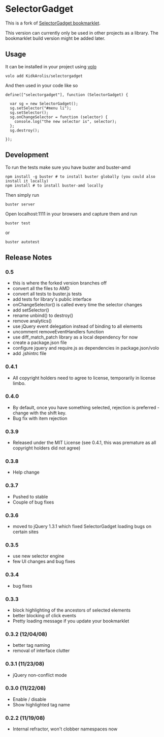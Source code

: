 # SelectorGadget

This is a fork of [SelectorGadget bookmarklet](https://github.com/iterationlabs/selectorgadget).

This version can currently only be used in other projects as a library. The bookmarklet build version might be added later.

## Usage

It can be installed in your project using [volo](https://github.com/volojs/volo)

    volo add KidkArolis/selectorgadget

And then used in your code like so

    define(["selectorgadget"], function (SelectorGadget) {

      var sg = new SelectorGadget();
      sg.setSelector("#menu li");
      sg.setSelector();
      sg.onChangeSelector = function (selector) {
        console.log("the new selector is", selector);
      };
      sg.destroy();

    });

## Development

To run the tests make sure you have buster and buster-amd

    npm install -g buster # to install buster globally (you could also install it locally)    
    npm install # to install buster-amd locally
    
Then simply run

    buster server

Open localhost:1111 in your browsers and capture them and run

    buster test

or

    buster autotest

## Release Notes

### 0.5

  - this is where the forked version branches off
  - convert all the files to AMD
  - convert all tests to buster.js tests
  - add tests for library's public interface
  - onChangeSelector() is called every time the selector changes
  - add setSelector()
  - rename unbind() to destroy()
  - remove analytics()
  - use jQuery event delegation instead of binding to all elements
  - uncomment removeEventHandlers function
  - use diff_match_patch library as a local dependency for now
  - create a package.json file
  - configure jquery and require.js as dependencies in package.json/volo
  - add .jshintrc file

### 0.4.1

  - All copyright holders need to agree to license, temporarily in license limbo.

### 0.4.0

  - By default, once you have something selected, rejection is preferred - change with the shift key.
  - Bug fix with item rejection

### 0.3.9

  - Released under the MIT License (see 0.4.1, this was premature as all copyright holders did not agree)

### 0.3.8

  - Help change

### 0.3.7

  - Pushed to stable
  - Couple of bug fixes

### 0.3.6
  - moved to jQuery 1.3.1 which fixed SelectorGadget loading bugs on certain sites

### 0.3.5

  - use new selector engine
  - few UI changes and bug fixes

### 0.3.4

  - bug fixes

### 0.3.3

  - block highlighting of the ancestors of selected elements
  - better blocking of click events
  - Pretty loading message if you update your bookmarklet

### 0.3.2 (12/04/08)

  - better tag naming
  - removal of interface clutter

### 0.3.1 (11/23/08)

  - jQuery non-conflict mode

### 0.3.0 (11/22/08)

  - Enable / disable
  - Show highlighted tag name

### 0.2.2 (11/19/08)

  - Internal refractor, won't clobber namespaces now
